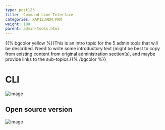 ```yaml
---
type: post123
title:  Command Line Interface
categories: XAP123ADM,PRM
weight: 100
parent: admin-tools.html
---
```


 
 {{% bgcolor yellow %}}This is an intro topic for the 5 admin tools that will be described. Need to write some introductory text (might be best to copy from existing content from original administration section(s), and maybe provide links to the sub-topics.{{% /bgcolor %}}




# CLI

![image](/attachment_files/admin/xap-cli.png)




## Open source version 



![image](/attachment_files/admin/xap-cli-os.png)

